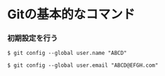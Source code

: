 # Gitの基本的なコマンド

### 初期設定を行う
```
$ git config --global user.name "ABCD"

$ git config --global user.email "ABCD@EFGH.com"
```

